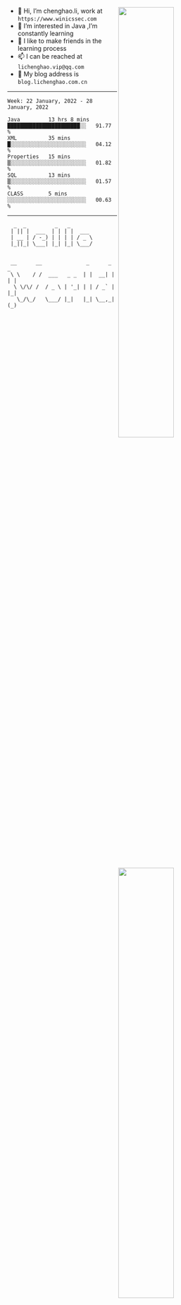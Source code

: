 [<img align="right" width="50%" src="https://github-readme-stats.vercel.app/api?username=lichlaughing&show_icons=true">](https://metrics.lecoq.io/ouuan?template=classic)
- 👋 Hi, I’m chenghao.li, work at `https://www.winicssec.com`
- 👀 I’m interested in Java ,I’m constantly learning
- 💞️ I like to make friends in the learning process
- 📫 I can be reached at `lichenghao.vip@qq.com`
- 🔗 My blog address is `blog.lichenghao.com.cn`


------
<!--START_SECTION:waka-->
```text
Week: 22 January, 2022 - 28 January, 2022

Java         13 hrs 8 mins   ███████████████████████░░   91.77 % 
XML          35 mins         █░░░░░░░░░░░░░░░░░░░░░░░░   04.12 % 
Properties   15 mins         ▒░░░░░░░░░░░░░░░░░░░░░░░░   01.82 % 
SQL          13 mins         ▒░░░░░░░░░░░░░░░░░░░░░░░░   01.57 % 
CLASS        5 mins          ░░░░░░░░░░░░░░░░░░░░░░░░░   00.63 % 
```
<!--END_SECTION:waka-->

------

[<img align="right" width="50%" src="https://www.clustrmaps.com/map_v2.png?cl=ffffff&w=300&t=tt&d=o2HGaalky8OiHBxnoPq9wPYTNv7qpo8ua9FG06sBqt4&co=2d78ad&ct=ffffff">](https://github.com/lichlaughing)

```
  _  _         _   _       
 | || |  ___  | | | |  ___ 
 | __ | / -_) | | | | / _ \
 |_||_| \___| |_| |_| \___/
                           
```
```
 __      __              _      _     _ 
 \ \    / /  ___   _ _  | |  __| |   | |
  \ \/\/ /  / _ \ | '_| | | / _` |   |_|
   \_/\_/   \___/ |_|   |_| \__,_|   (_)
                                        
```
